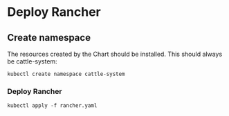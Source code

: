 # Deploy Rancher

## Create namespace
The resources created by the Chart should be installed. This should always be cattle-system:
```
kubectl create namespace cattle-system
```
### Deploy Rancher
```
kubectl apply -f rancher.yaml
```

